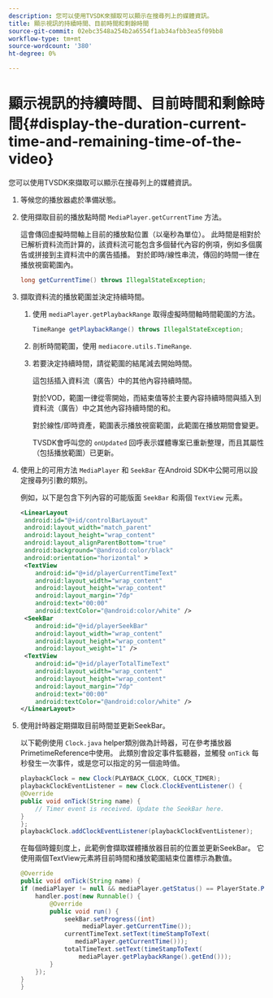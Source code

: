```yaml
---
description: 您可以使用TVSDK來擷取可以顯示在搜尋列上的媒體資訊。
title: 顯示視訊的持續時間、目前時間和剩餘時間
source-git-commit: 02ebc3548a254b2a6554f1ab34afbb3ea5f09bb8
workflow-type: tm+mt
source-wordcount: '380'
ht-degree: 0%

---
```


# 顯示視訊的持續時間、目前時間和剩餘時間{#display-the-duration-current-time-and-remaining-time-of-the-video}

您可以使用TVSDK來擷取可以顯示在搜尋列上的媒體資訊。

1. 等候您的播放器處於準備狀態。
1. 使用擷取目前的播放點時間 `MediaPlayer.getCurrentTime` 方法。

   這會傳回虛擬時間軸上目前的播放點位置（以毫秒為單位）。 此時間是相對於已解析資料流而計算的，該資料流可能包含多個替代內容的例項，例如多個廣告或拼接到主資料流中的廣告插播。 對於即時/線性串流，傳回的時間一律在播放視窗範圍內。

   ```java
   long getCurrentTime() throws IllegalStateException;
   ```

1. 擷取資料流的播放範圍並決定持續時間。
   1. 使用 `mediaPlayer.getPlaybackRange` 取得虛擬時間軸時間範圍的方法。

      ```java
      TimeRange getPlaybackRange() throws IllegalStateException;
      ```

   1. 剖析時間範圍，使用 `mediacore.utils.TimeRange`.
   1. 若要決定持續時間，請從範圍的結尾減去開始時間。

      這包括插入資料流（廣告）中的其他內容持續時間。

      對於VOD，範圍一律從零開始，而結束值等於主要內容持續時間與插入到資料流（廣告）中之其他內容持續時間的和。

      對於線性/即時資產，範圍表示播放視窗範圍，此範圍在播放期間會變更。

      TVSDK會呼叫您的 `onUpdated` 回呼表示媒體專案已重新整理，而且其屬性（包括播放範圍）已更新。

1. 使用上的可用方法 `MediaPlayer` 和 `SeekBar` 在Android SDK中公開可用以設定搜尋列引數的類別。

   例如，以下是包含下列內容的可能版面 `SeekBar` 和兩個 `TextView` 元素。

   ```xml
   <LinearLayout 
    android:id="@+id/controlBarLayout" 
    android:layout_width="match_parent" 
    android:layout_height="wrap_content" 
    android:layout_alignParentBottom="true" 
    android:background="@android:color/black" 
    android:orientation="horizontal" > 
    <TextView 
       android:id="@+id/playerCurrentTimeText" 
       android:layout_width="wrap_content" 
       android:layout_height="wrap_content" 
       android:layout_margin="7dp" 
       android:text="00:00" 
       android:textColor="@android:color/white" /> 
    <SeekBar 
       android:id="@+id/playerSeekBar" 
       android:layout_width="wrap_content" 
       android:layout_height="wrap_content" 
       android:layout_weight="1" /> 
    <TextView 
       android:id="@+id/playerTotalTimeText" 
       android:layout_width="wrap_content" 
       android:layout_height="wrap_content" 
       android:layout_margin="7dp" 
       android:text="00:00" 
       android:textColor="@android:color/white" /> 
   </LinearLayout>
   ```

1. 使用計時器定期擷取目前時間並更新SeekBar。

   以下範例使用 `Clock.java` helper類別做為計時器，可在參考播放器PrimetimeReference中使用。 此類別會設定事件監聽器，並觸發 `onTick` 每秒發生一次事件，或是您可以指定的另一個逾時值。

   ```java
   playbackClock = new Clock(PLAYBACK_CLOCK, CLOCK_TIMER); 
   playbackClockEventListener = new Clock.ClockEventListener() { 
   @Override 
   public void onTick(String name) { 
       // Timer event is received. Update the SeekBar here. 
   } 
   }; 
   playbackClock.addClockEventListener(playbackClockEventListener);
   ```

   在每個時鐘刻度上，此範例會擷取媒體播放器目前的位置並更新SeekBar。 它使用兩個TextView元素將目前時間和播放範圍結束位置標示為數值。

   ```java
   @Override 
   public void onTick(String name) { 
   if (mediaPlayer != null && mediaPlayer.getStatus() == PlayerState.PLAYING) { 
       handler.post(new Runnable() { 
           @Override 
           public void run() { 
               seekBar.setProgress((int)  
                    mediaPlayer.getCurrentTime()); 
               currentTimeText.setText(timeStampToText( 
                  mediaPlayer.getCurrentTime())); 
               totalTimeText.setText(timeStampToText( 
                   mediaPlayer.getPlaybackRange().getEnd())); 
           } 
       }); 
   } 
   }
   ```
